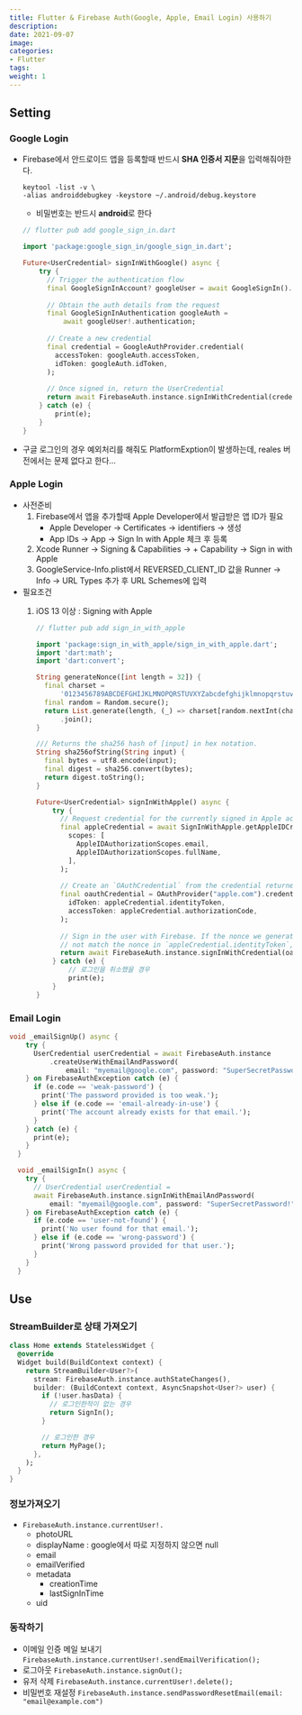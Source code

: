 ```yaml
---
title: Flutter & Firebase Auth(Google, Apple, Email Login) 사용하기
description: 
date: 2021-09-07
image: 
categories:
- Flutter
tags:
weight: 1
---
```


## Setting

### Google Login

- Firebase에서 안드로이드 앱을 등록할때 반드시 **SHA 인증서 지문**을 입력해줘야한다.
    ```
    keytool -list -v \
    -alias androiddebugkey -keystore ~/.android/debug.keystore
    ```
    
    - 비밀번호는 반드시 **android**로 한다
    
    ```dart
    // flutter pub add google_sign_in.dart
    
    import 'package:google_sign_in/google_sign_in.dart';
    
    Future<UserCredential> signInWithGoogle() async {
    	try {
    	  // Trigger the authentication flow
    	  final GoogleSignInAccount? googleUser = await GoogleSignIn().signIn();
    	
    	  // Obtain the auth details from the request
    	  final GoogleSignInAuthentication googleAuth =
    	      await googleUser!.authentication;
    	
    	  // Create a new credential
    	  final credential = GoogleAuthProvider.credential(
    	    accessToken: googleAuth.accessToken,
    	    idToken: googleAuth.idToken,
    	  );
    	
    	  // Once signed in, return the UserCredential
    	  return await FirebaseAuth.instance.signInWithCredential(credential);
    	} catch (e) {
    		print(e);
    	}
    }
    ```
    
- 구글 로그인의 경우 예외처리를 해줘도 PlatformExption이 발생하는데, reales 버전에서는 문제 없다고 한다...

### Apple Login

- 사전준비
    1. Firebase에서 앱을 추가할때 Apple Developer에서 발급받은 앱 ID가 필요
        - Apple Developer → Certificates → identifiers → 생성
        - App IDs → App → Sign In with Apple 체크 후 등록
    2. Xcode Runner → Signing & Capabilities → + Capability → Sign in with Apple
    3. GoogleService-Info.plist에서 REVERSED_CLIENT_ID 값을 Runner → Info → URL Types 추가 후 URL Schemes에 입력
- 필요조건
    1. iOS 13 이상 : Signing with Apple
        
        ```dart
        // flutter pub add sign_in_with_apple
        
        import 'package:sign_in_with_apple/sign_in_with_apple.dart';
        import 'dart:math';
        import 'dart:convert';
        
        String generateNonce([int length = 32]) {
          final charset =
              '0123456789ABCDEFGHIJKLMNOPQRSTUVXYZabcdefghijklmnopqrstuvwxyz-._';
          final random = Random.secure();
          return List.generate(length, (_) => charset[random.nextInt(charset.length)])
              .join();
        }
        
        /// Returns the sha256 hash of [input] in hex notation.
        String sha256ofString(String input) {
          final bytes = utf8.encode(input);
          final digest = sha256.convert(bytes);
          return digest.toString();
        }
        
        Future<UserCredential> signInWithApple() async {
        	try {
        	  // Request credential for the currently signed in Apple account.
        	  final appleCredential = await SignInWithApple.getAppleIDCredential(
        	    scopes: [
        	      AppleIDAuthorizationScopes.email,
        	      AppleIDAuthorizationScopes.fullName,
        	    ],
        	  );
        	
        	  // Create an `OAuthCredential` from the credential returned by Apple.
        	  final oauthCredential = OAuthProvider("apple.com").credential(
        	    idToken: appleCredential.identityToken,
        	    accessToken: appleCredential.authorizationCode,
        	  );
        	
        	  // Sign in the user with Firebase. If the nonce we generated earlier does
        	  // not match the nonce in `appleCredential.identityToken`, sign in will fail.
        	  return await FirebaseAuth.instance.signInWithCredential(oauthCredential);
        	} catch (e) {
        		// 로그인을 취소했을 경우
        		print(e);
        	}
        }
        ```
        

### Email Login

```dart
void _emailSignUp() async {
    try {
      UserCredential userCredential = await FirebaseAuth.instance
          .createUserWithEmailAndPassword(
              email: "myemail@google.com", password: "SuperSecretPassword!");
    } on FirebaseAuthException catch (e) {
      if (e.code == 'weak-password') {
        print('The password provided is too weak.');
      } else if (e.code == 'email-already-in-use') {
        print('The account already exists for that email.');
      }
    } catch (e) {
      print(e);
    }
  }

  void _emailSignIn() async {
    try {
      // UserCredential userCredential =
      await FirebaseAuth.instance.signInWithEmailAndPassword(
          email: "myemail@google.com", password: "SuperSecretPassword!");
    } on FirebaseAuthException catch (e) {
      if (e.code == 'user-not-found') {
        print('No user found for that email.');
      } else if (e.code == 'wrong-password') {
        print('Wrong password provided for that user.');
      }
    }
  }
```

## Use

### StreamBuilder로 상태 가져오기

```dart
class Home extends StatelessWidget {
  @override
  Widget build(BuildContext context) {
    return StreamBuilder<User?>(
      stream: FirebaseAuth.instance.authStateChanges(),
      builder: (BuildContext context, AsyncSnapshot<User?> user) {
        if (!user.hasData) {
          // 로그인한적이 없는 경우
          return SignIn();
        }

        // 로그인한 경우
        return MyPage();
      },
    );
  }
}
```

### 정보가져오기

- `FirebaseAuth.instance.currentUser!.`
    - photoURL
    - displayName : google에서 따로 지정하지 않으면 null
    - email
    - emailVerified
    - metadata
        - creationTime
        - lastSignInTime
    - uid

### 동작하기

- 이메일 인증 메일 보내기
    `FirebaseAuth.instance.currentUser!.sendEmailVerification();`
- 로그아웃
    `FirebaseAuth.instance.signOut();`
- 유저 삭제
    `FirebaseAuth.instance.currentUser!.delete();`
- 비밀번호 재설정
    `FirebaseAuth.instance.sendPasswordResetEmail(email: "email@example.com")`
